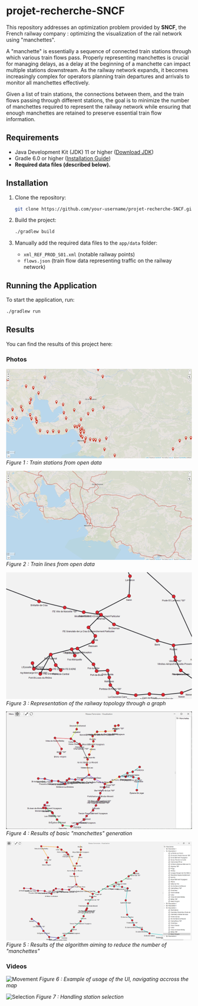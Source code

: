 # projet-recherche-SNCF  

This repository addresses an optimization problem provided by **SNCF**, the French railway company : optimizing the visualization of the rail network using "manchettes".  

A "manchette" is essentially a sequence of connected train stations through which various train flows pass. Properly representing manchettes is crucial for managing delays, as a delay at the beginning of a manchette can impact multiple stations downstream. As the railway network expands, it becomes increasingly complex for operators planning train departures and arrivals to monitor all manchettes effectively.  

Given a list of train stations, the connections between them, and the train flows passing through different stations, the goal is to minimize the number of manchettes required to represent the railway network while ensuring that enough manchettes are retained to preserve essential train flow information.  

## Requirements  

- Java Development Kit (JDK) 11 or higher ([Download JDK](https://www.oracle.com/fr/java/technologies/downloads/))  
- Gradle 6.0 or higher ([Installation Guide](https://docs.gradle.org/current/userguide/installation.html))  
- **Required data files (described below).**  

## Installation  

1. Clone the repository:  
    ```sh
    git clone https://github.com/your-username/projet-recherche-SNCF.git && cd projet-recherche-SNCF
    ```  

2. Build the project:  
    ```sh
    ./gradlew build
    ```  

3. Manually add the required data files to the `app/data` folder:  
    - `xml_REF_PROD_S01.xml` (notable railway points)  
    - `flows.json` (train flow data representing traffic on the railway network)  

## Running the Application  

To start the application, run:  
```sh
./gradlew run
```  

## Results  

You can find the results of this project here:  

### Photos  
![alt](app/results/photos/Gares.png)  
*Figure 1 : Train stations from open data*

![alt](app/results/photos/Lignes.png)  
*Figure 2 : Train lines from open data*

![alt](app/results/photos/Graphe.png)  
*Figure 3 : Representation of the railway topology through a graph*

![alt](app/results/photos/Manchettes1.png)  
*Figure 4 : Results of basic "manchettes" generation*

![alt](app/results/photos/Manchettes2.png)  
*Figure 5 : Results of the algorithm aiming to reduce the number of "manchettes"*

### Videos
![Movement](https://github.com/user-attachments/assets/32b7a066-43d4-4393-ab95-7e07bcd17f2c)
*Figure 6 : Example of usage of the UI, navigating accross the map*

![Selection](https://github.com/user-attachments/assets/483c9f37-49e3-4ee3-b47e-e8ef500e1f76)
*Figure 7 : Handling station selection*
